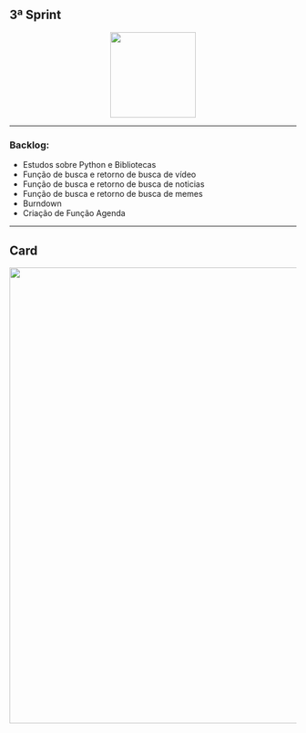 ## 3ª Sprint

<p align="center">
<img src="https://github.com/criskurim/CodeYCode/blob/main/Imagens/logo-removebg-preview.png" width="150px" >
</p>

----

### Backlog:
- Estudos sobre Python e Bibliotecas
- Função de busca e retorno de busca de vídeo
- Função de busca e retorno de busca de noticias
- Função de busca e retorno de busca de memes
- Burndown
- Criação de Função Agenda

----

## **Card** 
<img src="https://github.com/criskurim/CodeYCode/blob/main/Sprints/3ªSprint/Card%203.png" width="800px" >
